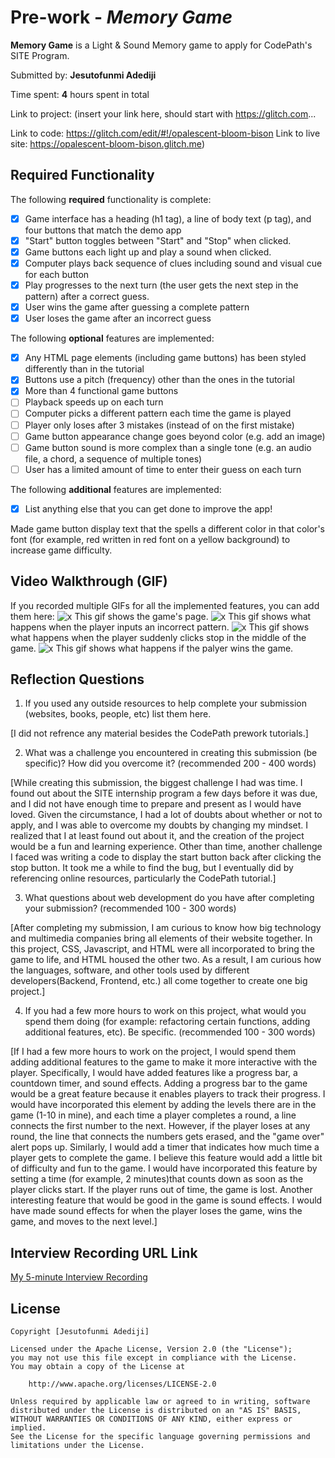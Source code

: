 # Pre-work - *Memory Game*

**Memory Game** is a Light & Sound Memory game to apply for CodePath's SITE Program. 

Submitted by: **Jesutofunmi Adediji**

Time spent: **4** hours spent in total

Link to project: (insert your link here, should start with https://glitch.com...

Link to code: https://glitch.com/edit/#!/opalescent-bloom-bison
Link to live site: https://opalescent-bloom-bison.glitch.me)

## Required Functionality

The following **required** functionality is complete:

* [x] Game interface has a heading (h1 tag), a line of body text (p tag), and four buttons that match the demo app
* [x] "Start" button toggles between "Start" and "Stop" when clicked. 
* [x] Game buttons each light up and play a sound when clicked. 
* [x] Computer plays back sequence of clues including sound and visual cue for each button
* [x] Play progresses to the next turn (the user gets the next step in the pattern) after a correct guess. 
* [x] User wins the game after guessing a complete pattern
* [x] User loses the game after an incorrect guess

The following **optional** features are implemented:

* [x] Any HTML page elements (including game buttons) has been styled differently than in the tutorial
* [x] Buttons use a pitch (frequency) other than the ones in the tutorial
* [x] More than 4 functional game buttons
* [ ] Playback speeds up on each turn
* [ ] Computer picks a different pattern each time the game is played
* [ ] Player only loses after 3 mistakes (instead of on the first mistake)
* [ ] Game button appearance change goes beyond color (e.g. add an image)
* [ ] Game button sound is more complex than a single tone (e.g. an audio file, a chord, a sequence of multiple tones)
* [ ] User has a limited amount of time to enter their guess on each turn

The following **additional** features are implemented:

- [x] List anything else that you can get done to improve the app!

Made game button display text that the spells a different color in that color's font (for example, red written in red font on a yellow background) to increase game difficulty.

## Video Walkthrough (GIF)

If you recorded multiple GIFs for all the implemented features, you can add them here:
![x](http://g.recordit.co/Duy5oB6AXu.gif) This gif shows the game's page.
![x](http://g.recordit.co/oAICk9JVf4.gif ) This gif shows what happens when the player inputs an incorrect pattern.
![x](http://g.recordit.co/Wm4yiRQmVw.gif) This gif shows what happens when the player suddenly clicks stop in the middle of the game.
![x](http://g.recordit.co/Iaai4G6xvx.gif) This gif shows what happens if the palyer wins the game.

## Reflection Questions
1. If you used any outside resources to help complete your submission (websites, books, people, etc) list them here. 

[I did not refrence any material besides the CodePath prework tutorials.]

2. What was a challenge you encountered in creating this submission (be specific)? How did you overcome it? (recommended 200 - 400 words) 

[While creating this submission, the biggest challenge I had was time. I found out about the SITE internship program a few days before it was due, and I did not have enough time to prepare and present as I would have loved. Given the circumstance, I had a lot of doubts about whether or not to apply, and I was able to overcome my doubts by changing my mindset. I realized that I at least found out about it, and the creation of the project would be a fun and learning experience. Other than time, another challenge I faced was writing a code to display the start button back after clicking the stop button. It took me a while to find the bug, but I eventually did by referencing online resources, particularly the CodePath tutorial.]

3. What questions about web development do you have after completing your submission? (recommended 100 - 300 words) 

[After completing my submission, I am curious to know how big technology and multimedia companies bring all elements of their website together. In this project, CSS, Javascript, and HTML were all incorporated to bring the game to life, and HTML housed the other two. As a result, I am curious how the languages, software, and other tools used by different developers(Backend, Frontend, etc.) all come together to create one big project.]

4. If you had a few more hours to work on this project, what would you spend them doing (for example: refactoring certain functions, adding additional features, etc). Be specific. (recommended 100 - 300 words) 

[If I had a few more hours to work on the project, I would spend them adding additional features to the game to make it more interactive with the player. Specifically, I would have added features like a progress bar, a countdown timer, and sound effects. 
Adding a progress bar to the game would be a great feature because it enables players to track their progress. I would have incorporated this element by adding the levels there are in the game (1-10 in mine), and each time a player completes a round, a line connects the first number to the next. However, if the player loses at any round, the line that connects the numbers gets erased, and the "game over" alert pops up.
Similarly, I would add a timer that indicates how much time a player gets to complete the game. I believe this feature would add a little bit of difficulty and fun to the game. I would have incorporated this feature by setting a time (for example, 2 minutes)that counts down as soon as the player clicks start. If the player runs out of time, the game is lost. 
Another interesting feature that would be good in the game is sound effects. I would have made sound effects for when the player loses the game, wins the game, and moves to the next level.]



## Interview Recording URL Link

[My 5-minute Interview Recording](your-link-here)


## License

    Copyright [Jesutofunmi Adediji]

    Licensed under the Apache License, Version 2.0 (the "License");
    you may not use this file except in compliance with the License.
    You may obtain a copy of the License at

        http://www.apache.org/licenses/LICENSE-2.0

    Unless required by applicable law or agreed to in writing, software
    distributed under the License is distributed on an "AS IS" BASIS,
    WITHOUT WARRANTIES OR CONDITIONS OF ANY KIND, either express or implied.
    See the License for the specific language governing permissions and
    limitations under the License.